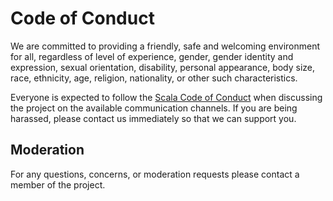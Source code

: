 # Code of Conduct

 We are committed to providing a friendly, safe and welcoming
environment for all, regardless of level of experience, gender, gender
identity and expression, sexual orientation, disability, personal
appearance, body size, race, ethnicity, age, religion, nationality, or
other such characteristics.

 Everyone is expected to follow the [Scala Code of Conduct] when
discussing the project on the available communication channels. If you
are being harassed, please contact us immediately so that we can
support you.

 ## Moderation

 For any questions, concerns, or moderation requests please contact a
member of the project.

 [Scala Code of Conduct]: https://typelevel.org/code-of-conduct.html
